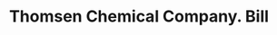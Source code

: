 ---
doi: 10.7916/D883546S
date_other: '1890'
date_other_textual: 1890-1899
form: printed ephemera
genre:
- Invoices
name:
- Thomsen Chemical Company
object_in_context_url: https://biggert.cul.columbia.edu/items/view/ave_biggert_01869
subject_hierarchical_geographic:
- Baltimore, Maryland, United States
subject_name:
- Thomsen Chemical Company
title: Thomsen Chemical Company. Bill
sort_title: Thomsen Chemical Company. Bill
call_number: ave_biggert_01869
coordinates:
- 39.28333333333333,-76.61666666666666
pid: ave_biggert_01869
identifiers: ave_biggert_01869
canvas_id: ldpd:397127
permalink: "/items/ave_biggert_01869/"
layout: iiif-image-page
---